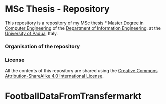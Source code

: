 # MSc Thesis - Repository

This repository is a repository of my MSc thesis * [Master Degree in Computer Engineering](https://degrees.dei.unipd.it/master-degrees/computer-engineering/) of the  [Department of Information Engineering](https://www.dei.unipd.it/en/), at the [University of Padua](https://www.unipd.it/en/), Italy.



### Organisation of the repository ###


### License ###

All the contents of this repository are shared using the [Creative Commons Attribution-ShareAlike 4.0 International License](http://creativecommons.org/licenses/by-sa/4.0/).






# FootballDataFromTransfermarkt
